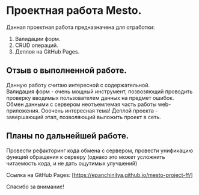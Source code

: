 # Проектная работа Mesto.

Данная проектная работа предназначена для отработки:
1. Валидации форм.
2. CRUD операций.
3. Деплоя на GitHub Pages.

## Отзыв о выполненной работе.

Данную работу считаю интересной с содержательной.  
Валидация форм - очень мощный инструмент,
позвозяющий проводить проверку вводимых пользователем данных на предмет ошибок.  
Обмен данными с сервером неотъемлемая часть работы web-приложения. Ооочень интересная тема! 
Деплой проекта - завершающий этап, позволяющий выложить проект в сеть.

## Планы по дальнейшей работе.

Провести рефакторинг кода обмена с сервером, провести унификацию функций обращения к серверу (однако это может усложнить 
читаемость кода, и не дать ощутимых улучшений)

Ссылка на GitHub Pages: [https://epanchinilya.github.io/mesto-project-ff/]

Спасибо за внимание!

